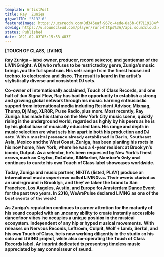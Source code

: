 ```yaml
---
template: ArtistPost
title: Ray  Zuniga
gigwellID: "313216"
featuredImage: https://ucarecdn.com/8d345eaf-967c-4ede-8a5b-0f7119284ffd/-/crop/1200x1310/0,364/-/preview/
scwidg: https://w.soundcloud.com/player/?url=https%3A//api.soundcloud.com/tracks/181248200&color=%23ff5500&auto_play=false&hide_related=false&show_comments=true&show_user=true&show_reposts=false&show_teaser=true&visual=true
status: Published
date: 2021-02-03T05:15:53.483Z
---
```

**\[TOUCH OF CLASS, LIVING]** 

**Ray Zuniga – label owner, producer, record selector, and gentleman of the LIVING night. A Dj who refuses to be restricted by genre, Zuniga’s music brings you the full spectrum. His sets range from the finest house and techno, to electronica and disco. The result is heard in the artist’s stylistically diverse and consistent DJ sets.**  

**Co-owner of internationally acclaimed, Touch of Class Records, and one half of duo Signal Flow, Ray has had the opportunity to establish a strong and growing global network through his music. Earning enthusiastic support from international media including Resident Advisor, Mixmag, Thump, Dj Mag, XLR8R, Pulse Radio, plus more. Most recently, Ray Zuniga, has made his stamp on the New York City music scene, quickly rising in the underground world, regarded as highly by his peers as he is by his global base of musically educated fans. His range and depth in music selection are what sets him apart in both his production and DJ sets. With a musical presence already established in Berlin, Southeast Asia, Mexico and the West Coast, Zuniga, has been planting his roots in his now home, New York, where he was a 4-year resident at Brooklyn’s iconic, Output. As a selector, he’s been requested by New York’s finest crews, such as Cityfox, ReSolute, BlkMarket, Member’s Only and continues to curate his own Touch of Class label showcases worldwide.**  

**Today, Zuniga and music partner, NIKITA (listed, PLAY) produce an international music experience called LIVING.us. Their events started as an underground in Brooklyn, and they’ve taken the brand to San Francisco, Los Angeles, Austin, and Europe for Amsterdam Dance Event for the past two years. In 2018, WeArePulse declared LIVING as one of the best events of the week!**  

**As Zuniga’s reputation continues to garner attention for the maturity of his sound coupled with an uncanny ability to create instantly accessible dancefloor vibes, he occupies a unique position in the musical ecosystem. Independent of any hip or hyped musical movements.  With releases on Nervous Records, Leftroom, Culprit, Wolf + Lamb, Serkal, and his own Touch of Class, he is now working diligently in the studio on his solo and LIVING project, while also co-operating the Touch of Class Records label. An imprint dedicated to presenting timeless music appreciated by any connoisseur of sound.**